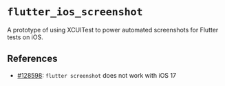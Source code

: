 # `flutter_ios_screenshot`

A prototype of using XCUITest to power automated screenshots for Flutter tests
on iOS.

## References

- [#128598][]: `flutter screenshot` does not work with iOS 17

[#128598]: https://github.com/flutter/flutter/issues/128598
